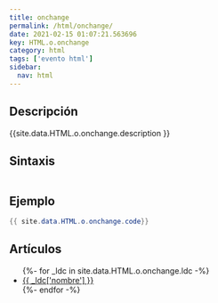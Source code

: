 ```yaml
---
title: onchange
permalink: /html/onchange/
date: 2021-02-15 01:07:21.563696
key: HTML.o.onchange
category: html
tags: ['evento html']
sidebar: 
  nav: html
---
```


## Descripción
{{site.data.HTML.o.onchange.description }}

## Sintaxis
~~~html
~~~

## Ejemplo
~~~java
{{ site.data.HTML.o.onchange.code}}
~~~

## Artículos
<ul>
{%- for _ldc in site.data.HTML.o.onchange.ldc -%}
   <li>
       <a href="{{_ldc['url'] }}">{{ _ldc['nombre'] }}</a>
   </li>
{%- endfor -%}
</ul>

